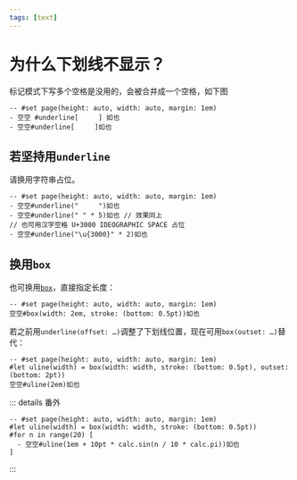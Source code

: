 ```yaml
---
tags: [text]
---
```

# 为什么下划线不显示？

标记模式下写多个空格是没用的，会被合并成一个空格，如下图

```typst
-- #set page(height: auto, width: auto, margin: 1em)
- 空空 #underline[     ] 如也
- 空空#underline[     ]如也
```

## 若坚持用`underline`

请换用字符串占位。

```typst
-- #set page(height: auto, width: auto, margin: 1em)
- 空空#underline("     ")如也
- 空空#underline(" " * 5)如也 // 效果同上
// 也可用汉字空格 U+3000 IDEOGRAPHIC SPACE 占位
- 空空#underline("\u{3000}" * 2)如也
```

## 换用`box`

也可换用[`box`](https://typst.app/docs/reference/layout/box/#parameters-baseline)，直接指定长度：

```typst
-- #set page(height: auto, width: auto, margin: 1em)
空空#box(width: 2em, stroke: (bottom: 0.5pt))如也
```

若之前用`underline(offset: …)`调整了下划线位置，现在可用`box(outset: …)`替代：

```typst
-- #set page(height: auto, width: auto, margin: 1em)
#let uline(width) = box(width: width, stroke: (bottom: 0.5pt), outset: (bottom: 2pt))
空空#uline(2em)如也
```

::: details 番外

```typst
-- #set page(height: auto, width: auto, margin: 1em)
#let uline(width) = box(width: width, stroke: (bottom: 0.5pt))
#for n in range(20) [
  - 空空#uline(1em + 10pt * calc.sin(n / 10 * calc.pi))如也
]
```

:::
